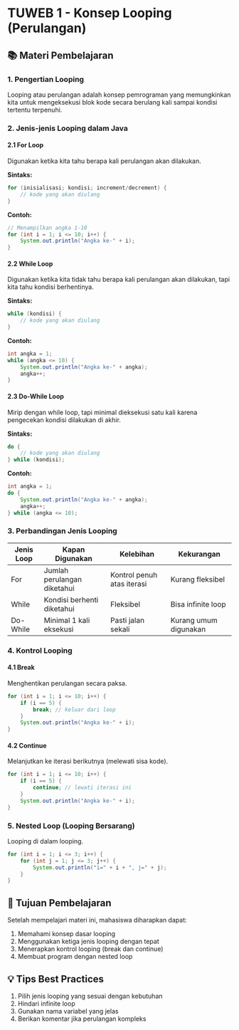 # TUWEB 1 - Konsep Looping (Perulangan)

## 📚 Materi Pembelajaran

### 1. Pengertian Looping
Looping atau perulangan adalah konsep pemrograman yang memungkinkan kita untuk mengeksekusi blok kode secara berulang kali sampai kondisi tertentu terpenuhi.

### 2. Jenis-jenis Looping dalam Java

#### 2.1 For Loop
Digunakan ketika kita tahu berapa kali perulangan akan dilakukan.

**Sintaks:**
```java
for (inisialisasi; kondisi; increment/decrement) {
    // kode yang akan diulang
}
```

**Contoh:**
```java
// Menampilkan angka 1-10
for (int i = 1; i <= 10; i++) {
    System.out.println("Angka ke-" + i);
}
```

#### 2.2 While Loop
Digunakan ketika kita tidak tahu berapa kali perulangan akan dilakukan, tapi kita tahu kondisi berhentinya.

**Sintaks:**
```java
while (kondisi) {
    // kode yang akan diulang
}
```

**Contoh:**
```java
int angka = 1;
while (angka <= 10) {
    System.out.println("Angka ke-" + angka);
    angka++;
}
```

#### 2.3 Do-While Loop
Mirip dengan while loop, tapi minimal dieksekusi satu kali karena pengecekan kondisi dilakukan di akhir.

**Sintaks:**
```java
do {
    // kode yang akan diulang
} while (kondisi);
```

**Contoh:**
```java
int angka = 1;
do {
    System.out.println("Angka ke-" + angka);
    angka++;
} while (angka <= 10);
```

### 3. Perbandingan Jenis Looping

| Jenis Loop | Kapan Digunakan | Kelebihan | Kekurangan |
|------------|----------------|-----------|------------|
| For | Jumlah perulangan diketahui | Kontrol penuh atas iterasi | Kurang fleksibel |
| While | Kondisi berhenti diketahui | Fleksibel | Bisa infinite loop |
| Do-While | Minimal 1 kali eksekusi | Pasti jalan sekali | Kurang umum digunakan |

### 4. Kontrol Looping

#### 4.1 Break
Menghentikan perulangan secara paksa.

```java
for (int i = 1; i <= 10; i++) {
    if (i == 5) {
        break; // keluar dari loop
    }
    System.out.println("Angka ke-" + i);
}
```

#### 4.2 Continue
Melanjutkan ke iterasi berikutnya (melewati sisa kode).

```java
for (int i = 1; i <= 10; i++) {
    if (i == 5) {
        continue; // lewati iterasi ini
    }
    System.out.println("Angka ke-" + i);
}
```

### 5. Nested Loop (Looping Bersarang)
Looping di dalam looping.

```java
for (int i = 1; i <= 3; i++) {
    for (int j = 1; j <= 3; j++) {
        System.out.println("i=" + i + ", j=" + j);
    }
}
```

## 🎯 Tujuan Pembelajaran
Setelah mempelajari materi ini, mahasiswa diharapkan dapat:
1. Memahami konsep dasar looping
2. Menggunakan ketiga jenis looping dengan tepat
3. Menerapkan kontrol looping (break dan continue)
4. Membuat program dengan nested loop

## 💡 Tips Best Practices
1. Pilih jenis looping yang sesuai dengan kebutuhan
2. Hindari infinite loop
3. Gunakan nama variabel yang jelas
4. Berikan komentar jika perulangan kompleks